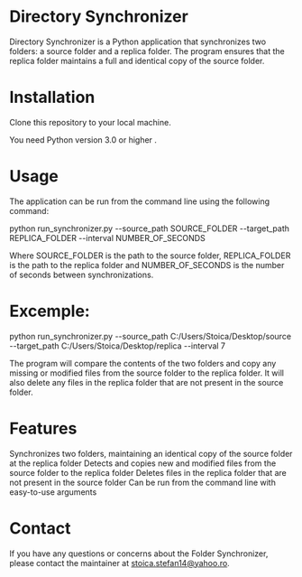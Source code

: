 # Directory Synchronizer
Directory Synchronizer is a Python application that synchronizes two folders: a source folder and a replica folder. The program ensures that the replica folder maintains a full and identical copy of the source folder.

# Installation
Clone this repository to your local machine.

You need Python version 3.0 or higher .

# Usage
The application can be run from the command line using the following command:

python run_synchronizer.py --source_path SOURCE_FOLDER --target_path REPLICA_FOLDER --interval NUMBER_OF_SECONDS

Where SOURCE_FOLDER is the path to the source folder, REPLICA_FOLDER is the path to the replica folder and NUMBER_OF_SECONDS is the number of seconds between synchronizations.

# Excemple:
python run_synchronizer.py --source_path C:/Users/Stoica/Desktop/source --target_path C:/Users/Stoica/Desktop/replica --interval 7


The program will compare the contents of the two folders and copy any missing or modified files from the source folder to the replica folder. It will also delete any files in the replica folder that are not present in the source folder.

# Features
Synchronizes two folders, maintaining an identical copy of the source folder at the replica folder
Detects and copies new and modified files from the source folder to the replica folder
Deletes files in the replica folder that are not present in the source folder
Can be run from the command line with easy-to-use arguments


# Contact
If you have any questions or concerns about the Folder Synchronizer, please contact the maintainer at stoica.stefan14@yahoo.ro.
